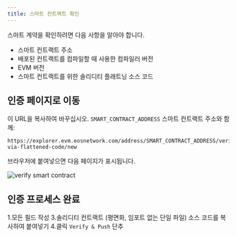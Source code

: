 ```yaml
---
title: 스마트 컨트랙트 확인
---
```


스마트 계약을 확인하려면 다음 사항을 알아야 합니다.

- 스마트 컨트랙트 주소
- 배포된 컨트랙트를 컴파일할 때 사용한 컴파일러 버전
- EVM 버전
- 스마트 컨트랙트를 위한 솔리디티 플래트닝 소스 코드

## 인증 페이지로 이동

이 URL을 복사하여 바꾸십시오. `SMART_CONTRACT_ADDRESS` 스마트 컨트랙트 주소와 함께:

```
https://explorer.evm.eosnetwork.com/address/SMART_CONTRACT_ADDRESS/verify-via-flattened-code/new
```

브라우저에 붙여넣으면 다음 페이지가 표시됩니다.

![verify smart contract](/images/verify_contract.png)

## 인증 프로세스 완료

1.모든 필드 작성
3.솔리디티 컨트랙트 (평면화, 임포트 없는 단일 파일) 소스 코드를 복사하여 붙여넣기
4.클릭 `Verify & Push` 단추
